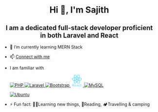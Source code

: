 <h1 align="center">Hi 👋, I'm Sajith</h1>
<h2 align="center"> I am a dedicated full-stack developer proficient in both Laravel and React </h2> 


- 🌱 I’m currently learning MERN Stack
- 📫 [Connect with me](https://www.linkedin.com/in/sajith-nishantha-silva-265950213/)
- I am familiar with
  <p>
  <a href="https://www.php.net/" target="_blank" rel="noreferrer">
    <img src="https://www.php.net/images/logos/new-php-logo.svg" alt="PHP" width="40" height="40" />
  </a>
  <a href="https://laravel.com/" target="_blank" rel="noreferrer">
    <img src="https://laravel.com/img/logotype.min.svg" alt="Laravel" width="40" height="40" />
  </a>
    <a href="https://getbootstrap.com/" target="_blank" rel="noreferrer">
    <img src="https://getbootstrap.com/docs/5.0/assets/brand/bootstrap-logo.svg" alt="Bootstrap" width="40" height="40" />
  </a>
  <a href="https://reactjs.org/" target="_blank" rel="noreferrer"> <img src="https://raw.githubusercontent.com/devicons/devicon/master/icons/react/react-original-wordmark.svg" alt="react" width="40" height="40"/> </a>

  <a href="https://www.mysql.com/" target="_blank" rel="noreferrer">
    <img src="https://www.mysql.com/common/logos/logo-mysql-170x115.png" alt="MySQL" width="40" height="40" />
  </a>
  <p>
  <a href="https://ubuntu.com/" target="_blank" rel="noreferrer">
    <img src="https://assets.ubuntu.com/v1/8dd99b80-ubuntu-logo14.png" alt="Ubuntu" width="40" height="40" />
  </a>
</p>


  </p>
  


- ⚡ Fun fact: 👨‍💻Learning new things, 📖Reading, 🏕️Travelling & camping  


